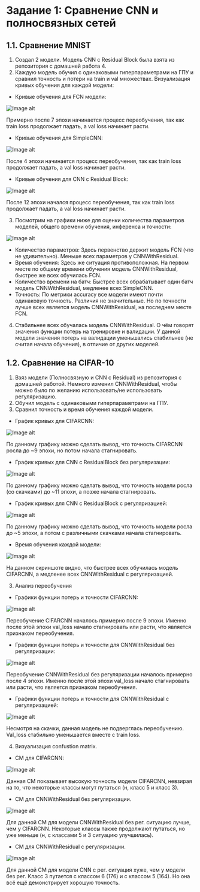 # Задание 1: Сравнение CNN и полносвязных сетей
## 1.1. Сравнение MNIST

1. Создал 2 модели. Модель CNN с Residual Block была взята из репозитория с домашней работа 4.
2. Каждую модель обучил с одинаковыми гиперпараметрами на ГПУ и сравнил точность и потери на train и val множествах. Визуализация кривых обучения для каждой модели:

- Кривые обучения для FCN модели:

![Image alt](https://github.com/ryabov3/Fundamentals_of_DL_AI/blob/main/%D0%94%D0%BE%D0%BC%D0%B0%D1%88%D0%BD%D1%8F%D1%8F%20%D1%80%D0%B0%D0%B1%D0%BE%D1%82%D0%B0%204/plots/FCN_curves_task_1.jpg)

Примерно после 7 эпохи начинается процесс переобучения, так как train loss продолжает падать, а val loss начинает расти.

- Кривые обучения для SimpleCNN:

![Image alt](https://github.com/ryabov3/Fundamentals_of_DL_AI/blob/main/%D0%94%D0%BE%D0%BC%D0%B0%D1%88%D0%BD%D1%8F%D1%8F%20%D1%80%D0%B0%D0%B1%D0%BE%D1%82%D0%B0%204/plots/SimpleCNN_curves_task_1.jpg)

После 4 эпохи начинается процесс переобучения, так как train loss продолжает падать, а val loss начинает расти.

- Кривые обучения для CNN с Residual Block:

![Image alt](https://github.com/ryabov3/Fundamentals_of_DL_AI/blob/main/%D0%94%D0%BE%D0%BC%D0%B0%D1%88%D0%BD%D1%8F%D1%8F%20%D1%80%D0%B0%D0%B1%D0%BE%D1%82%D0%B0%204/plots/CNNWithResidual_curves_task_1.jpg)

После 12 эпохи начался процесс переобучения, так как train loss продолжает падать, а val loss начинает расти.

3. Посмотрим на графики ниже для оценки количества параметров моделей, общего времени обучения, инференса и точности:

![Image alt](https://github.com/ryabov3/Fundamentals_of_DL_AI/blob/main/%D0%94%D0%BE%D0%BC%D0%B0%D1%88%D0%BD%D1%8F%D1%8F%20%D1%80%D0%B0%D0%B1%D0%BE%D1%82%D0%B0%204/plots/comparation_model_parameters_task_1_1.jpg)

- Количество параметров: Здесь первенство держит модель FCN (что не удивительно). Меньше всех параметров у CNNWithResidual.
- Время обучения: Здесь же ситуация противоположная. На первом месте по общему времени обучения модель CNNWithResidual, быстрее же всех обучилась FCN.
- Количество времени на батч: Быстрее всех обрабатывает один батч модель CNNWithResidual, медленее всех SimpleCNN.
- Точность: По метрики accuracy все модели имеют почти одинаковую точность. Различия не значительные. Но по точности лучше всех является модель CNNWithResidual, на последнем месте FCN.

4. Стабильнее всех обучалась модель CNNWithResidual. О чём говорят значения функции потерь на тренировке и валидации. У данной модели значения потерь на валидации уменьшались стабильнее (не считая начала обучения), в отличие от других моделей.

## 1.2. Сравнение на CIFAR-10

1. Взяз модели (Полносвязную и CNN с Residual) из репозитория с домашней работой. Немного изменил CNNWithResidual, чтобы можно было по желанию использовать/не использовать регуляризацию.
2. Обучил модель с одинаковыми гиперпараметрами на ГПУ.
3. Сравнил точность и время обучения каждой модели.

- График кривых для CIFARCNN:

![Image alt](https://github.com/ryabov3/Fundamentals_of_DL_AI/blob/main/%D0%94%D0%BE%D0%BC%D0%B0%D1%88%D0%BD%D1%8F%D1%8F%20%D1%80%D0%B0%D0%B1%D0%BE%D1%82%D0%B0%204/plots/CIFARCNN_curves_task_1_2.jpg)

По данному графику можно сделать вывод, что точность CIFARCNN росла до ~9 эпохи, но потом начала стагнировать.

- График кривых для CNN с ResidualBlock без регуляризации:

![Image alt](https://github.com/ryabov3/Fundamentals_of_DL_AI/blob/main/%D0%94%D0%BE%D0%BC%D0%B0%D1%88%D0%BD%D1%8F%D1%8F%20%D1%80%D0%B0%D0%B1%D0%BE%D1%82%D0%B0%204/plots/CNN_curves_task_1_2.jpg)

По данному графику можно сделать вывод, что точность модели росла (со скачками) до ~11 эпохи, а позже начала стагнировать.

- График кривых для CNN с ResidualBlock с регуляризацией:

![Image alt](https://github.com/ryabov3/Fundamentals_of_DL_AI/blob/main/%D0%94%D0%BE%D0%BC%D0%B0%D1%88%D0%BD%D1%8F%D1%8F%20%D1%80%D0%B0%D0%B1%D0%BE%D1%82%D0%B0%204/plots/CNN-Regularized_curves_task_1_2.jpg)

По данному графику можно сделать вывод, что точность модели росла до ~5 эпохи, а потом с различными скачками начала стагнировать.

- Время обучения каждой модели:

![Image alt](https://github.com/ryabov3/Fundamentals_of_DL_AI/blob/main/%D0%94%D0%BE%D0%BC%D0%B0%D1%88%D0%BD%D1%8F%D1%8F%20%D1%80%D0%B0%D0%B1%D0%BE%D1%82%D0%B0%204/plots/task_1_2_train_time.jpg)

На данном скриншоте видно, что быстрее всех обучилась модель CIFARCNN, а медленее всех CNNWithResidual с регуляризацией.

3. Анализ переобучения

- Графики функции потерь и точности CIFARCNN:

![Image alt](https://github.com/ryabov3/Fundamentals_of_DL_AI/blob/main/%D0%94%D0%BE%D0%BC%D0%B0%D1%88%D0%BD%D1%8F%D1%8F%20%D1%80%D0%B0%D0%B1%D0%BE%D1%82%D0%B0%204/plots/CIFARCNN_curves_task_1_2.jpg)

Переобучение CIFARCNN началось примерно после 9 эпохи. Именно после этой эпохи val_loss начало стагнировать или расти, что является признаком переобучения.

- Графики функции потерь и точности для CNNWithResidual без регуляризации:

![Image alt](https://github.com/ryabov3/Fundamentals_of_DL_AI/blob/main/%D0%94%D0%BE%D0%BC%D0%B0%D1%88%D0%BD%D1%8F%D1%8F%20%D1%80%D0%B0%D0%B1%D0%BE%D1%82%D0%B0%204/plots/CNN_curves_task_1_2.jpg)

Переобучение CNNWithResidual без регуляризации началось примерно после 4 эпохи. Именно после этой эпохи val_loss начало стагнировать или расти, что является признаком переобучения.

- Графики функции потерь и точности для CNNWithResidual с регуляризацией:

![Image alt](https://github.com/ryabov3/Fundamentals_of_DL_AI/blob/main/%D0%94%D0%BE%D0%BC%D0%B0%D1%88%D0%BD%D1%8F%D1%8F%20%D1%80%D0%B0%D0%B1%D0%BE%D1%82%D0%B0%204/plots/CNN-Regularized_curves_task_1_2.jpg)

Несмотря на скачки, данная модель не подверглась переобучению. Val_loss стабильно уменьшается вместе с train loss.

4. Визуализация confustion matrix.

- CM для CIFARCNN:

 ![Image alt](https://github.com/ryabov3/Fundamentals_of_DL_AI/blob/main/%D0%94%D0%BE%D0%BC%D0%B0%D1%88%D0%BD%D1%8F%D1%8F%20%D1%80%D0%B0%D0%B1%D0%BE%D1%82%D0%B0%204/plots/CIFARCNN_confusion_matrix_task_1_2.jpg)

 Данная CM показывает высокую точность модели CIFARCNN, невзирая на то, что некоторые классы могут путаться (н, класс 5 и класс 3).

 - CM для CNNWithResidual без регуляризации.

![Image alt](https://github.com/ryabov3/Fundamentals_of_DL_AI/blob/main/%D0%94%D0%BE%D0%BC%D0%B0%D1%88%D0%BD%D1%8F%D1%8F%20%D1%80%D0%B0%D0%B1%D0%BE%D1%82%D0%B0%204/plots/CNN_confusion_matrix_task_1_2.jpg)

Для данной CM для модели CNNWithResidual без рег. ситуацию лучше, чем у CIFARCNN. Некоторые классы также продолжают путаться, но уже меньше (н, с классами 5 и 3 ситуацию улучшилась).

- CM для CNNWithResidual с регуляризации.

![Image alt](https://github.com/ryabov3/Fundamentals_of_DL_AI/blob/main/%D0%94%D0%BE%D0%BC%D0%B0%D1%88%D0%BD%D1%8F%D1%8F%20%D1%80%D0%B0%D0%B1%D0%BE%D1%82%D0%B0%204/plots/CNN-Regularized_confusion_matrix_task_1_2.jpg)

Для данной CM для модели CNN с рег. ситуация хуже, чем у модели без рег. Класс 3 путается с классом 6 (176) и с классом 5 (164). Но она всё ещё демонстрирует хорошую точность.


